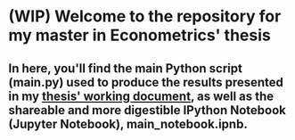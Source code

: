 # (WIP) Welcome to the repository for my master in Econometrics' thesis

## In here, you'll find the main Python script (main.py) used to produce the results presented in my [thesis' working document](https://www.overleaf.com/project/5d63d1b61a2e616c96870053), as well as the shareable and more digestible IPython Notebook (Jupyter Notebook), main_notebook.ipnb.
